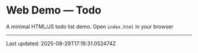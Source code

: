 # Web Demo — Todo

A minimal HTML/JS todo list demo.
Open `index.html` in your browser

---
Last updated: 2025-08-29T17:19:31.052474Z

